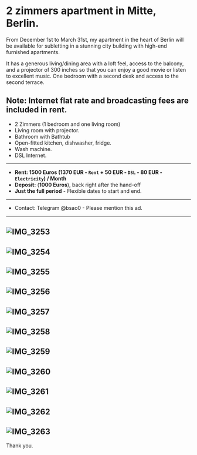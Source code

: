 # 2 zimmers apartment in Mitte, Berlin.

From December 1st to March 31st, my apartment in the heart of Berlin will be available for subletting in a stunning city building with high-end furnished apartments. 

It has a generous living/dining area with a loft feel, access to the balcony, and a projector of 300 inches so that you can enjoy a good movie or listen to excellent music. One bedroom with a second desk and access to the second terrace.

**Note:** Internet flat rate and broadcasting fees are included in rent.
---
* 2 Zimmers (1 bedroom and one living room)
* Living room with projector.
* Bathroom with Bathtub
* Open-fitted kitchen, dishwasher, fridge.
* Wash machine.
* DSL Internet.

---
- **Rent: 1500 Euros (1370 EUR - `Rent` + 50 EUR - `DSL` - 80 EUR - `Electricity`)  / Month**
- **Deposit:** (**1000 Euros**), back right after the hand-off
- **Just the full period** - Flexible dates to start and end. 

---
- Contact: Telegram @bsao0 - Please mention this ad.

---
![IMG_3253](https://user-images.githubusercontent.com/123325/205910960-0b4a2992-8b96-4fcb-a187-b2829813745f.jpeg)
--
![IMG_3254](https://user-images.githubusercontent.com/123325/205910993-9e6da8a7-4b4a-42b0-abeb-3569660e7b93.jpeg)
--
![IMG_3255](https://user-images.githubusercontent.com/123325/205911010-78f961a3-2623-4c75-97f3-56dbc0e2ba33.jpeg)
--
![IMG_3256](https://user-images.githubusercontent.com/123325/205911019-0f09bf6e-7685-4961-98af-01d8c12ec2a4.jpeg)
--
![IMG_3257](https://user-images.githubusercontent.com/123325/205911025-7d51cec1-8cb4-4a2c-b7e7-3fe60b43db27.jpeg)
--
![IMG_3258](https://user-images.githubusercontent.com/123325/205911030-e130e4e3-8b1e-4158-a6b3-f8d0faaa28e2.jpeg)
--
![IMG_3259](https://user-images.githubusercontent.com/123325/205911038-6fce06d0-01d5-4c18-8558-5bfa9aa7cbd6.jpeg)
--
![IMG_3260](https://user-images.githubusercontent.com/123325/205911046-d0a89a12-38bb-4fd1-9863-236f3928525c.jpeg)
--
![IMG_3261](https://user-images.githubusercontent.com/123325/205911052-a8e7ec97-6eb9-41cf-a60c-9ad8c7780b05.jpeg)
--
![IMG_3262](https://user-images.githubusercontent.com/123325/205911066-4268ceac-1966-42a7-9e33-8c6087ffc1be.jpeg)
--
![IMG_3263](https://user-images.githubusercontent.com/123325/205911072-841296b6-738f-4215-a10a-57415553fd01.jpeg)
---

Thank you.
